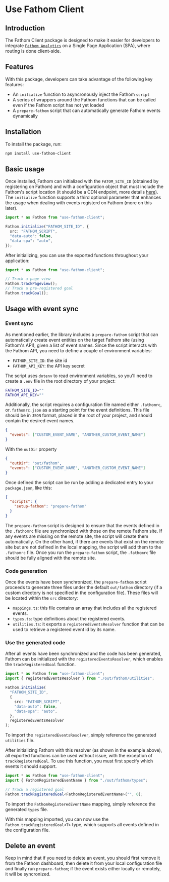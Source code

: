 # Use Fathom Client

## Introduction

The Fathom Client package is designed to make it easier for developers to integrate [`Fathom Analytics`](https://usefathom.com) on a Single Page Application (SPA), where routing is done client-side.

## Features

With this package, developers can take advantage of the following key features:

- An `initialize` function to asyncronously inject the Fathom `script`
- A series of wrappers around the Fathom functions that can be called even if the Fathom script has not yet loaded
- A `prepare-fathom` script that can automatically generate Fathom events dynamically

## Installation

To install the package, run:

```sh
npm install use-fathom-client
```

## Basic usage

Once installed, Fathom can initialized with the `FATOM_SITE_ID` (obtained by registering on Fathom) and with a configuration object that must include the Fathom's script location (it should be a CDN endpoint, more details [here](https://usefathom.com/docs/script/embed)). The `initialize` function supports a third optional parameter that enhances the usage when dealing with events registerd on Fathom (more on this later).

```ts
import * as Fathom from "use-fathom-client";

Fathom.initialize("FATHOM_SITE_ID", {
  src: "FATHOM_SCRIPT",
  "data-auto": false,
  "data-spa": "auto",
});
```

After initializing, you can use the exported functions throughout your application:

```ts
import * as Fathom from "use-fathom-client";

// Track a page view
Fathom.trackPageview();
// Track a pre-registered goal
Fathom.trackGoal();
```

## Usage with event sync

### Event sync

As mentioned earlier, the library includes a `prepare-fathom` script that can automatically create event entities on the target Fathom site (using Fathom's API), given a list of event names. Since the script interacts with the Fathom API, you need to define a couple of environment variables:

- `FATHOM_SITE_ID`: the site id
- `FATHOM_API_KEY`: the API key secret

The script uses `dotenv` to read environment variables, so you'll need to create a `.env` file in the root directory of your project:

```sh
FATHOM_SITE_ID=""
FATHOM_API_KEY=""
```

Additionally, the script requires a configuration file named either `.fathomrc`, or`.fathomrc.json` as a starting point for the event definitions. This file should be in `JSON` format, placed in the root of your project, and should contain the desired event names.

```json
{
  "events": ["CUSTOM_EVENT_NAME", "ANOTHER_CUSTOM_EVENT_NAME"]
}
```

With the `outDir` property

```json
{
  "outDir": "out/fathom",
  "events": ["CUSTOM_EVENT_NAME", "ANOTHER_CUSTOM_EVENT_NAME"]
}
```

Once defined the script can be run by adding a dedicated entry to your `package.json`, like this:

```json
{
  "scripts": {
    "setup-fathom": "prepare-fathom"
  }
}
```

The `prepare-fathom` script is designed to ensure that the events defined in the `.fathomrc` file are synchronized with those on the remote Fathom site. If any events are missing on the remote site, the script will create them automatically. On the other hand, if there are events that exist on the remote site but are not defined in the local mapping, the script will add them to the `.fathomrc` file. Once you run the `prepare-fathom` script, the `.fathomrc` file should be fully aligned with the remote site.

### Code generation

Once the events have been synchronized, the `prepare-fathom` script proceeds to generate three files under the default `out/fathom` directory (if a custom directory is not specified in the configuration file). These files will be located within the `src` directory:

- `mappings.ts`: this file contains an array that includes all the registered events.
- `types.ts`: type definitions about the registered events.
- `utilities.ts`: it exports a `registeredEventsResolver` function that can be used to retrieve a registered event id by its name.

### Use the generated code

After all events have been synchronized and the code has been generated, Fathom can be initialized with the `registeredEventsResolver`, which enables the `trackRegisteredGoal` function.

```ts
import * as Fathom from "use-fathom-client";
import { registeredEventsResolver } from "./out/fathom/utilities";

Fathom.initialize(
  "FATHOM_SITE_ID",
  {
    src: "FATHOM_SCRIPT",
    "data-auto": false,
    "data-spa": "auto",
  },
  registeredEventsResolver
);
```

To import the `registeredEventsResolver`, simply reference the generated `utilities` file.

After initializing Fathom with this resolver (as shown in the example above), all exported functions can be used without issue, with the exception of `trackRegisteredGoal`. To use this function, you must first specify which events it should support.

```ts
import * as Fathom from "use-fathom-client";
import { FathomRegisteredEventName } from "./out/fathom/types";

// Track a registered goal
Fathom.trackRegisteredGoal<FathomRegisteredEventName>("", 0);
```

To import the `FathomRegisteredEventName` mapping, simply reference the generated `types` file.

With this mapping imported, you can now use the `Fathom.trackRegisteredGoal<T>` type, which supports all events defined in the configuration file.

## Delete an event

Keep in mind that if you need to delete an event, you should first remove it from the Fathom dashboard, then delete it from your local configuration file and finally run `prepare-fathom`; if the event exists either locally or remotely, it will be syncronized.

